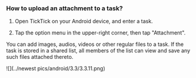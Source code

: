 ### How to upload an attachment to a task?

1. Open TickTick on your Android device, and enter a task.

2. Tap the option menu in the upper-right corner, then tap "Attachment".

You can add images, audios, videos or other regular files to a task. If the task is stored in a shared list, all members of the list can view and save any such files attached thereto.

![](../newest pics/android/3.3/3.3.11.png)
